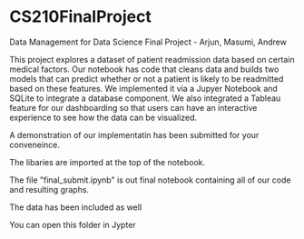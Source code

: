 # CS210FinalProject
Data Management for Data Science Final Project - Arjun, Masumi, Andrew


This project explores a dataset of patient readmission data based on certain medical factors. Our notebook has code that cleans data and builds two models that can predict whether or not a patient is likely to be readmitted based on these features. We implemented it via a Jupyer Notebook and SQLite to integrate a database component.
We also integrated a Tableau feature for our dashboarding so that users can have an interactive experience to see how the data can be visualized.

A demonstration of our implementatin has been submitted for your conveneince.



The libaries are imported at the top of the notebook.

The file "final_submit.ipynb" is out final notebook containing all of our code and resulting graphs.

The data has been included as well

You can open this folder in Jypter
